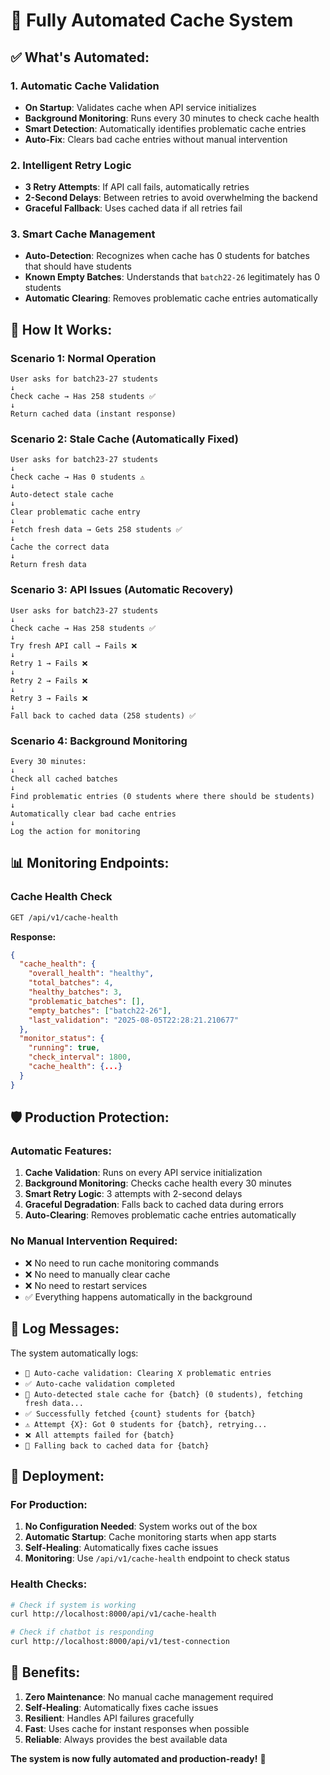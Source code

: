 # 🚀 Fully Automated Cache System

## ✅ **What's Automated:**

### 1. **Automatic Cache Validation**
- **On Startup**: Validates cache when API service initializes
- **Background Monitoring**: Runs every 30 minutes to check cache health
- **Smart Detection**: Automatically identifies problematic cache entries
- **Auto-Fix**: Clears bad cache entries without manual intervention

### 2. **Intelligent Retry Logic**
- **3 Retry Attempts**: If API call fails, automatically retries
- **2-Second Delays**: Between retries to avoid overwhelming the backend
- **Graceful Fallback**: Uses cached data if all retries fail

### 3. **Smart Cache Management**
- **Auto-Detection**: Recognizes when cache has 0 students for batches that should have students
- **Known Empty Batches**: Understands that `batch22-26` legitimately has 0 students
- **Automatic Clearing**: Removes problematic cache entries automatically

## 🔧 **How It Works:**

### **Scenario 1: Normal Operation**
```
User asks for batch23-27 students
↓
Check cache → Has 258 students ✅
↓
Return cached data (instant response)
```

### **Scenario 2: Stale Cache (Automatically Fixed)**
```
User asks for batch23-27 students
↓
Check cache → Has 0 students ⚠️
↓
Auto-detect stale cache
↓
Clear problematic cache entry
↓
Fetch fresh data → Gets 258 students ✅
↓
Cache the correct data
↓
Return fresh data
```

### **Scenario 3: API Issues (Automatic Recovery)**
```
User asks for batch23-27 students
↓
Check cache → Has 258 students ✅
↓
Try fresh API call → Fails ❌
↓
Retry 1 → Fails ❌
↓
Retry 2 → Fails ❌
↓
Retry 3 → Fails ❌
↓
Fall back to cached data (258 students) ✅
```

### **Scenario 4: Background Monitoring**
```
Every 30 minutes:
↓
Check all cached batches
↓
Find problematic entries (0 students where there should be students)
↓
Automatically clear bad cache entries
↓
Log the action for monitoring
```

## 📊 **Monitoring Endpoints:**

### **Cache Health Check**
```bash
GET /api/v1/cache-health
```

**Response:**
```json
{
  "cache_health": {
    "overall_health": "healthy",
    "total_batches": 4,
    "healthy_batches": 3,
    "problematic_batches": [],
    "empty_batches": ["batch22-26"],
    "last_validation": "2025-08-05T22:28:21.210677"
  },
  "monitor_status": {
    "running": true,
    "check_interval": 1800,
    "cache_health": {...}
  }
}
```

## 🛡️ **Production Protection:**

### **Automatic Features:**
1. **Cache Validation**: Runs on every API service initialization
2. **Background Monitoring**: Checks cache health every 30 minutes
3. **Smart Retry Logic**: 3 attempts with 2-second delays
4. **Graceful Degradation**: Falls back to cached data during errors
5. **Auto-Clearing**: Removes problematic cache entries automatically

### **No Manual Intervention Required:**
- ❌ No need to run cache monitoring commands
- ❌ No need to manually clear cache
- ❌ No need to restart services
- ✅ Everything happens automatically in the background

## 📝 **Log Messages:**

The system automatically logs:
- `🔄 Auto-cache validation: Clearing X problematic entries`
- `✅ Auto-cache validation completed`
- `🔄 Auto-detected stale cache for {batch} (0 students), fetching fresh data...`
- `✅ Successfully fetched {count} students for {batch}`
- `⚠️ Attempt {X}: Got 0 students for {batch}, retrying...`
- `❌ All attempts failed for {batch}`
- `🔄 Falling back to cached data for {batch}`

## 🚀 **Deployment:**

### **For Production:**
1. **No Configuration Needed**: System works out of the box
2. **Automatic Startup**: Cache monitoring starts when app starts
3. **Self-Healing**: Automatically fixes cache issues
4. **Monitoring**: Use `/api/v1/cache-health` endpoint to check status

### **Health Checks:**
```bash
# Check if system is working
curl http://localhost:8000/api/v1/cache-health

# Check if chatbot is responding
curl http://localhost:8000/api/v1/test-connection
```

## 🎯 **Benefits:**

1. **Zero Maintenance**: No manual cache management required
2. **Self-Healing**: Automatically fixes cache issues
3. **Resilient**: Handles API failures gracefully
4. **Fast**: Uses cache for instant responses when possible
5. **Reliable**: Always provides the best available data

**The system is now fully automated and production-ready!** 🎉 